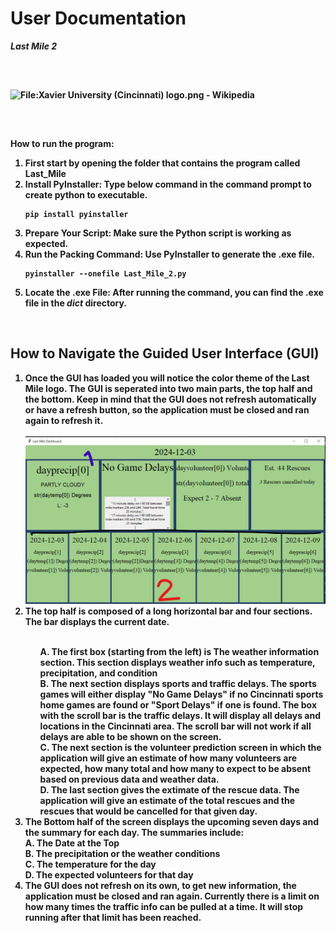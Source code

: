 # <strong>User Documentation<strong>
<p><em>Last Mile 2</em><p>
<img src="https://upload.wikimedia.org/wikipedia/commons/6/66/Xavier_University_%28Cincinnati%29_logo.png" jsaction="" class="sFlh5c FyHeAf iPVvYb" style="max-width: 536px; height: 92px; margin: 47px 0px; width: 350px;" alt="File:Xavier University (Cincinnati) logo.png - Wikipedia" jsname="kn3ccd" aria-hidden="false">
<p>
How to run the program: 
<ol>
<li>First start by opening the folder that contains the program called Last_Mile</li>
<li> Install PyInstaller:
    Type below command in the command prompt to create python to executable. 
    
    pip install pyinstaller

</li>
    <li> Prepare Your Script: 
    Make sure the Python script is working as expected.
    </li>
    <li> Run the Packing Command:
    Use PyInstaller to generate the .exe file.

    pyinstaller --onefile Last_Mile_2.py
</li>
    <li>Locate the .exe File:
    After running the command, you can find the .exe file in the <em>dict</em> directory.
    </li>
</ol>
</p> 

<br> 

<p><h2>
How to Navigate the Guided User Interface (GUI)
</h2>

<ol>
<li> Once the GUI has loaded you will notice the color theme of the Last Mile logo. The GUI is seperated into two main parts, the top half and the bottom. Keep in mind that the GUI does not refresh automatically or have a refresh button, so the application must be closed and ran again to refresh it.
</li>
<br>

<img src="GUI1.png" alt="GUI image"> 

<li> The top half is composed of a long horizontal bar and four sections. The bar displays the current date.
</li>

<br>
<ol> A. The first box (starting from the left) is The weather information section. This section displays weather info such as temperature, precipitation, and condition 
<br>
B. The next section displays sports and traffic delays. The sports games will either display "No Game Delays" if no Cincinnati sports home games are found or "Sport Delays" if one is found.
The box with the scroll bar is the traffic delays. It will display all delays and locations in the Cincinnati area. The scroll bar will not work if all delays are able to be shown on the screen.
<br>
C. The next section is the volunteer prediction screen in which the application will give an estimate of how many volunteers are expected, how many total and how many to expect to be absent based on previous data and weather data. 
<br>
D. The last section gives the extimate of the rescue data. The application will give an estimate of the total rescues and the rescues that would be cancelled for that given day. 

</ol>

<li>The Bottom half of the screen displays the upcoming seven days and the summary for each day. The summaries include:</li>
A. The Date at the Top
<br>
B. The precipitation or the weather conditions
<br>
C. The temperature for the day
<br>
D. The expected volunteers for that day

<br>
<li> The GUI does not refresh on its own, to get new information, the application must be closed and ran again. Currently there is a limit on how many times the traffic info can be pulled at a time. It will stop running after that limit has been reached.

</p>
